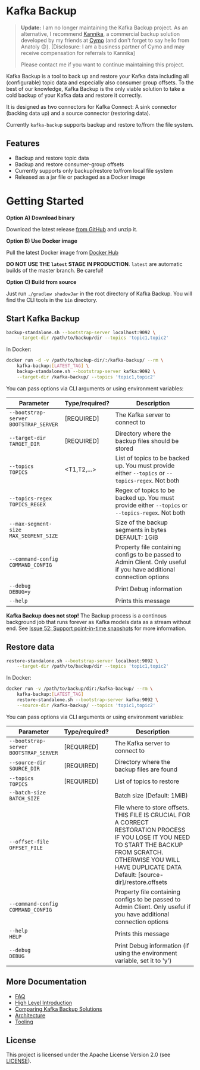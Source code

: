 # Kafka Backup

> **Update:** I am no longer maintaining the Kafka Backup project. As an alternative, I recommend [Kannika](https://kannika.io/?utm_source=github_anatoly), a commercial backup solution developed by my friends at [Cymo](https://cymo.eu/?utm_source=github_anatoly) (and don't forget to say hello from Anatoly 😊).
> [Disclosure: I am a business partner of Cymo and may receive compensation for referrals to Kannika]
> 
> Please contact me if you want to continue maintaining this project.

Kafka Backup is a tool to back up and restore your Kafka data
including all (configurable) topic data and especially also consumer
group offsets. To the best of our knowledge, Kafka Backup is the only
viable solution to take a cold backup of your Kafka data and restore
it correctly.

It is designed as two connectors for Kafka
Connect: A sink connector (backing data up) and a source connector
(restoring data).

Currently `kafka-backup` supports backup and restore to/from the file
system.

## Features

* Backup and restore topic data
* Backup and restore consumer-group offsets
* Currently supports only backup/restore to/from local file system
* Released as a jar file or packaged as a Docker image

# Getting Started

**Option A) Download binary**

Download the latest release [from GitHub](https://github.com/itadventurer/kafka-backup/releases) and unzip it.

**Option B) Use Docker image**

Pull the latest Docker image from [Docker Hub](https://hub.docker.com/repository/docker/itadventurer/kafka-backup/tags)

**DO NOT USE THE `latest` STAGE IN PRODUCTION**. `latest` are automatic builds of the master branch. Be careful!

**Option C) Build from source**

Just run `./gradlew shadowJar` in the root directory of Kafka Backup. You will find the CLI tools in the `bin` directory.

## Start Kafka Backup

```sh
backup-standalone.sh --bootstrap-server localhost:9092 \
    --target-dir /path/to/backup/dir --topics 'topic1,topic2'
```

In Docker:
```sh
docker run -d -v /path/to/backup-dir/:/kafka-backup/ --rm \
    kafka-backup:[LATEST_TAG] \
    backup-standalone.sh --bootstrap-server kafka:9092 \
    --target-dir /kafka-backup/ --topics 'topic1,topic2'
```

You can pass options via CLI arguments or using environment variables:

| Parameter                                   | Type/required? | Description                                                                                                          |
|---------------------------------------------|----------------|----------------------------------------------------------------------------------------------------------------------|
| `--bootstrap-server`<br/>`BOOTSTRAP_SERVER` | [REQUIRED]     | The Kafka server to connect to                                                                                       |
| `--target-dir`<br/>`TARGET_DIR`             | [REQUIRED]     | Directory where the backup files should be stored                                                                    |
| `--topics`<br/>`TOPICS`                     | <T1,T2,…>      | List of topics to be backed up. You must provide either `--topics` or `--topics-regex`. Not both                     |
| `--topics-regex`<br/>`TOPICS_REGEX`         |                | Regex of topics to be backed up. You must provide either `--topics` or `--topics-regex`. Not both                    |
| `--max-segment-size`<br/>`MAX_SEGMENT_SIZE` |                | Size of the backup segments in bytes DEFAULT: 1GiB                                                                   |
| `--command-config`<br/>`COMMAND_CONFIG`     | <FILE>         | Property file containing configs to be passed to Admin Client. Only useful if you have additional connection options |
| `--debug`<br/>`DEBUG=y`                     |                | Print Debug information                                                                                              |
| `--help`                                    |                | Prints this message                                                                                                  |

**Kafka Backup does not stop!** The Backup process is a continous background job that runs forever as Kafka models data as a stream without end. See [Issue 52: Support point-in-time snapshots](https://github.com/itadventurer/kafka-backup/issues/52) for more information.

## Restore data

```sh
restore-standalone.sh --bootstrap-server localhost:9092 \
    --target-dir /path/to/backup/dir --topics 'topic1,topic2'
```

In Docker:
```sh
docker run -v /path/to/backup/dir:/kafka-backup/ --rm \
    kafka-backup:[LATEST_TAG]
    restore-standalone.sh --bootstrap-server kafka:9092 \
    --source-dir /kafka-backup/ --topics 'topic1,topic2'
```

You can pass options via CLI arguments or using environment variables:


| Parameter                                   | Type/required? | Description                                                                                                                                                                                                                |
|---------------------------------------------|----------------|----------------------------------------------------------------------------------------------------------------------------------------------------------------------------------------------------------------------------|
| `--bootstrap-server`<br/>`BOOTSTRAP_SERVER` | [REQUIRED]     | The Kafka server to connect to                                                                                                                                                                                             |
| `--source-dir`<br/>`SOURCE_DIR`             | [REQUIRED]     | Directory where the backup files are found                                                                                                                                                                                 |
| `--topics`<br/>`TOPICS`                     | [REQUIRED]     | List of topics to restore                                                                                                                                                                                                  |
| `--batch-size`<br/>`BATCH_SIZE`             |                | Batch size (Default: 1MiB)                                                                                                                                                                                                 |
| `--offset-file`<br/>`OFFSET_FILE`           |                | File where to store offsets. THIS FILE IS CRUCIAL FOR A CORRECT RESTORATION PROCESS IF YOU LOSE IT YOU NEED TO START THE BACKUP FROM SCRATCH. OTHERWISE YOU WILL HAVE DUPLICATE DATA Default: [source-dir]/restore.offsets |
| `--command-config`<br/>`COMMAND_CONFIG`     | <FILE>         | Property file containing configs to be passed to Admin Client. Only useful if you have additional connection options                                                                                                       |
| `--help`<br/>`HELP`                         |                | Prints this message                                                                                                                                                                                                        |
| `--debug`<br/>`DEBUG`                       |                | Print Debug information (if using the environment variable, set it to 'y')                                                                                                                                                 |

## More Documentation

* [FAQ](./docs/FAQ.md)
* [High Level
  Introduction](./docs/Blogposts/2019-06_Introducing_Kafka_Backup.md)
* [Comparing Kafka Backup
  Solutions](./docs/Comparing_Kafka_Backup_Solutions.md)
* [Architecture](./docs/Kafka_Backup_Architecture.md)
* [Tooling](./docs/Tooling.md)

## License

This project is licensed under the Apache License Version 2.0 (see
[LICENSE](./LICENSE)).
